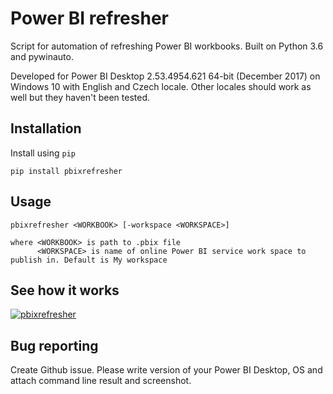 Power BI refresher
======
Script for automation of refreshing Power BI workbooks.  Built on Python 3.6 and pywinauto.

Developed for Power BI Desktop 2.53.4954.621 64-bit (December 2017) on Windows 10 with English and Czech locale. Other locales should work as well but they haven't been tested.



Installation
------
Install using `pip`

```
pip install pbixrefresher
```

Usage
-----
```
pbixrefresher <WORKBOOK> [-workspace <WORKSPACE>]

where <WORKBOOK> is path to .pbix file
      <WORKSPACE> is name of online Power BI service work space to publish in. Default is My workspace
```

See how it works
-----
[![pbixrefresher](http://img.youtube.com/vi/8HSK_-1ULro/0.jpg)](https://www.youtube.com/watch?v=8HSK_-1ULro "pbixrefresher")

Bug reporting
-----
Create Github issue. Please write version of your Power BI Desktop, OS and attach command line result and screenshot.
